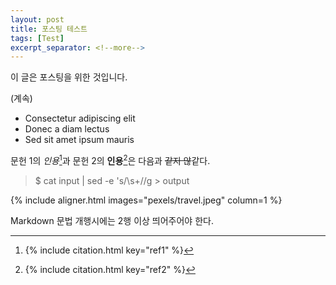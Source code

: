 ```yaml
---
layout: post
title: 포스팅 테스트
tags: [Test]
excerpt_separator: <!--more-->
---
```


이 글은 포스팅을 위한 것입니다.
<!--more-->
(계속)

* Consectetur adipiscing elit
* Donec a diam lectus
* Sed sit amet ipsum mauris

문헌 1의 *인용*[^1]과 문헌 2의 **인용**[^2]은 다음과 ~~같지 않~~같다.

> $ cat input | sed -e 's/\s+//g > output

{% include aligner.html images="pexels/travel.jpeg" column=1 %}

Markdown 문법 개행시에는 2행 이상 띄어주어야 한다.

[^1]: 
    {% include citation.html key="ref1" %}
[^2]:
    {% include citation.html key="ref2" %}
